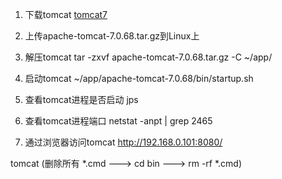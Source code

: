 1. 下载tomcat
[tomcat7](https://pan.baidu.com/s/1o98qP4Y)

2. 上传apache-tomcat-7.0.68.tar.gz到Linux上

3. 解压tomcat
tar -zxvf apache-tomcat-7.0.68.tar.gz -C ~/app/

4. 启动tomcat
~/app/apache-tomcat-7.0.68/bin/startup.sh

5. 查看tomcat进程是否启动
jps

6. 查看tomcat进程端口
netstat -anpt | grep 2465

7. 通过浏览器访问tomcat
http://192.168.0.101:8080/

tomcat (删除所有 *.cmd ---> cd bin ---> rm -rf *.cmd)